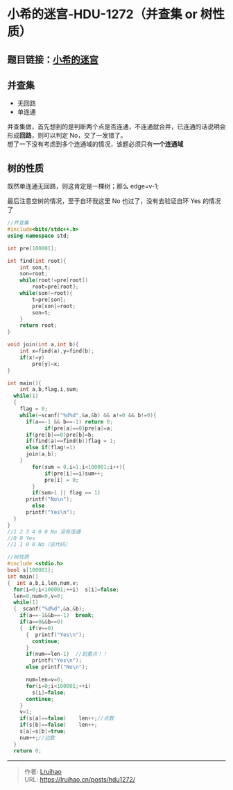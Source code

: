 # 小希的迷宫-HDU-1272（并查集 or 树性质）


## 题目链接：[小希的迷宫](http://acm.hdu.edu.cn/showproblem.php?pid=1272)

## 并查集

- 无回路
- 单连通

并查集做，首先想到的是判断两个点是否连通，不连通就合并，已连通的话说明会形成**回路**，则可以判定 No，交了一发错了。  
想了一下没有考虑到多个连通域的情况，该题必须只有**一个连通域**

## 树的性质

既然单连通无回路，则这肯定是一棵树；那么 edge=v-1;

<!--more-->

最后注意空树的情况，至于自环我这里 No 也过了，没有去验证自环 Yes 的情况了

```cpp
//并查集
#include<bits/stdc++.h>
using namespace std;

int pre[100001];

int find(int root){
    int son,t;
    son=root;
    while(root!=pre[root])
        root=pre[root];
    while(son!=root){
        t=pre[son];
        pre[son]=root;
        son=t;
    }
    return root;
}

void join(int a,int b){
    int x=find(a),y=find(b);
    if(x!=y)
        pre[y]=x;
}

int main(){
    int a,b,flag,i,sum;
  while(1)
  {
    flag = 0;
    while(~scanf("%d%d",&a,&b) && a!=0 && b!=0){
      if(a==-1 && b==-1) return 0;
            if(pre[a]==0)pre[a]=a;
      if(pre[b]==0)pre[b]=b;
      if(find(a)==find(b))flag = 1;
      else if(flag!=1)
      join(a,b);
    }
        for(sum = 0,i=1;i<100001;i++){
            if(pre[i]==i)sum++;
            pre[i] = 0;
        }
        if(sum>1 || flag == 1)
      printf("No\n");
        else
      printf("Yes\n");
  }
}
//1 2 3 4 0 0 No 没有连通
//0 0 Yes
//1 1 0 0 No（该代码）
```

```C
//树性质
#include <stdio.h>
bool s[100001];
int main()
{  int a,b,i,len,num,v;
  for(i=0;i<100001;++i)  s[i]=false;
  len=0,num=0,v=0;
  while(1)
  {  scanf("%d%d",&a,&b);
    if(a==-1&&b==-1)  break;
    if(a==0&&b==0)
    {  if(v==0)
      {  printf("Yes\n");
        continue;
      }
      if(num==len-1)  //划重点！！
        printf("Yes\n");
      else printf("No\n");

      num=len=v=0;
      for(i=0;i<100001;++i)
        s[i]=false;
      continue;
    }
    v=1;
    if(s[a]==false)    len++;//点数
    if(s[b]==false)    len++;
    s[a]=s[b]=true;
    num++;//边数
  }
  return 0;
```


---

> 作者: [Lruihao](https://github.com/Lruihao)  
> URL: https://lruihao.cn/posts/hdu1272/  

